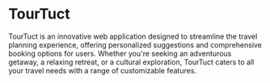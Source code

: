 # TourTuct
TourTuct is an innovative web application designed to streamline the travel planning experience, offering personalized suggestions and comprehensive booking options for users. Whether you're seeking an adventurous getaway, a relaxing retreat, or a cultural exploration, TourTuct caters to all your travel needs with a range of customizable features.
